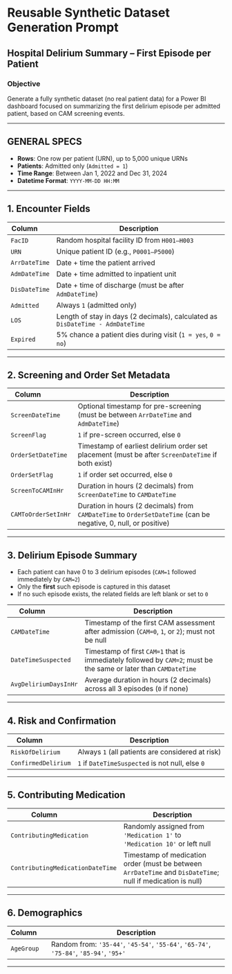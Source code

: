 
# Reusable Synthetic Dataset Generation Prompt

## Hospital Delirium Summary – First Episode per Patient

### Objective
Generate a fully synthetic dataset (no real patient data) for a Power BI dashboard focused on summarizing the first delirium episode per admitted patient, based on CAM screening events.

---

## GENERAL SPECS

- **Rows**: One row per patient (URN), up to 5,000 unique URNs  
- **Patients**: Admitted only (`Admitted = 1`)  
- **Time Range**: Between Jan 1, 2022 and Dec 31, 2024  
- **Datetime Format**: `YYYY-MM-DD HH:MM`  

---

## 1. Encounter Fields

| Column       | Description |
|--------------|-------------|
| `FacID`      | Random hospital facility ID from `H001–H003` |
| `URN`        | Unique patient ID (e.g., `P0001–P5000`) |
| `ArrDateTime` | Date + time the patient arrived |
| `AdmDateTime` | Date + time admitted to inpatient unit |
| `DisDateTime` | Date + time of discharge (must be after `AdmDateTime`) |
| `Admitted`   | Always `1` (admitted only) |
| `LOS`        | Length of stay in days (2 decimals), calculated as `DisDateTime - AdmDateTime` |
| `Expired`    | 5% chance a patient dies during visit (`1 = yes`, `0 = no`) |

---

## 2. Screening and Order Set Metadata

| Column               | Description |
|----------------------|-------------|
| `ScreenDateTime`     | Optional timestamp for pre-screening (must be between `ArrDateTime` and `AdmDateTime`) |
| `ScreenFlag`         | `1` if pre-screen occurred, else `0` |
| `OrderSetDateTime`   | Timestamp of earliest delirium order set placement (must be after `ScreenDateTime` if both exist) |
| `OrderSetFlag`       | `1` if order set occurred, else `0` |
| `ScreenToCAMInHr`  | Duration in hours (2 decimals) from `ScreenDateTime` to `CAMDateTime` |
| `CAMToOrderSetInHr`| Duration in hours (2 decimals) from `CAMDateTime` to `OrderSetDateTime` (can be negative, 0, null, or positive) |

---

## 3. Delirium Episode Summary

- Each patient can have 0 to 3 delirium episodes (`CAM=1` followed immediately by `CAM=2`)  
- Only the **first** such episode is captured in this dataset  
- If no such episode exists, the related fields are left blank or set to `0`  

| Column              | Description |
|---------------------|-------------|
| `CAMDateTime`       | Timestamp of the first CAM assessment after admission (`CAM=0`, `1`, or `2`); must not be null |
| `DateTimeSuspected` | Timestamp of first `CAM=1` that is immediately followed by `CAM=2`; must be the same or later than `CAMDateTime` |
| `AvgDeliriumDaysInHr` | Average duration in hours (2 decimals) across all 3 episodes (`0` if none) |

---

## 4. Risk and Confirmation

| Column             | Description |
|--------------------|-------------|
| `RiskOfDelirium`   | Always `1` (all patients are considered at risk) |
| `ConfirmedDelirium`| `1` if `DateTimeSuspected` is not null, else `0` |

---

## 5. Contributing Medication

| Column                      | Description |
|-----------------------------|-------------|
| `ContributingMedication`    | Randomly assigned from `'Medication 1'` to `'Medication 10'` or left null |
| `ContributingMedicationDateTime` | Timestamp of medication order (must be between `ArrDateTime` and `DisDateTime`; null if medication is null) |

---

## 6. Demographics

| Column     | Description |
|------------|-------------|
| `AgeGroup` | Random from: `'35-44'`, `'45-54'`, `'55-64'`, `'65-74'`, `'75-84'`, `'85-94'`, `'95+'` |

---
